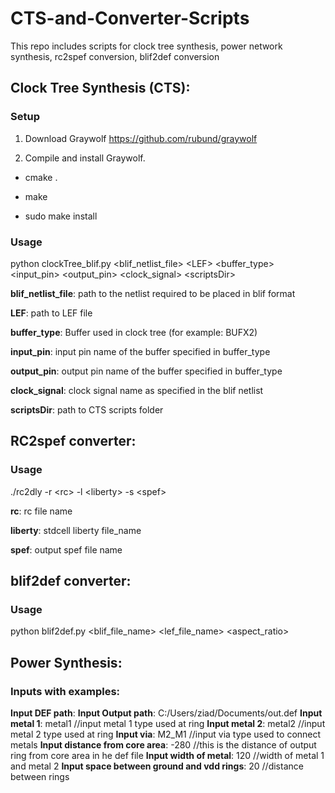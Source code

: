 # CTS-and-Converter-Scripts

This repo includes scripts for clock tree synthesis, power network synthesis, rc2spef conversion, blif2def conversion

## Clock Tree Synthesis (CTS):

### Setup

1. Download Graywolf https://github.com/rubund/graywolf

2. Compile and install Graywolf.

 - cmake .

 - make

 - sudo make install


### Usage

python clockTree_blif.py \<blif_netlist_file\> \<LEF\> \<buffer_type\> \<input_pin\> \<output_pin\> \<clock_signal\> \<scriptsDir\>

**blif_netlist_file**: path to the netlist required to be placed in blif format

**LEF**: path to LEF file

**buffer_type**: Buffer used in clock tree (for example: BUFX2)

**input_pin**: input pin name of the buffer specified in buffer_type

**output_pin**: output pin name of the buffer specified in buffer_type

**clock_signal**: clock signal name as specified in the blif netlist

**scriptsDir**: path to CTS scripts 
folder



## RC2spef converter:

### Usage

./rc2dly -r \<rc\> -l \<liberty\> -s \<spef\>

**rc**: rc file name

**liberty**: stdcell liberty file_name

**spef**: output spef file name



## blif2def converter:

### Usage

python blif2def.py <blif_file_name> <lef_file_name> <utilization> <aspect_ratio>

## Power Synthesis:

### Inputs with examples:

**Input DEF path**:
**Input Output path**: C:/Users/ziad/Documents/out.def
**Input metal 1**: metal1   //input metal 1 type used at ring
**Input metal 2**: metal2  //input metal 2 type used at ring
**Input via**: M2_M1   //input via type used to connect metals
**Input distance from core area**: -280  //this is the distance of output ring from core area in he def file
**Input width of metal**: 120   //width of metal 1 and metal 2
**Input space between ground and vdd rings**: 20   //distance between rings

